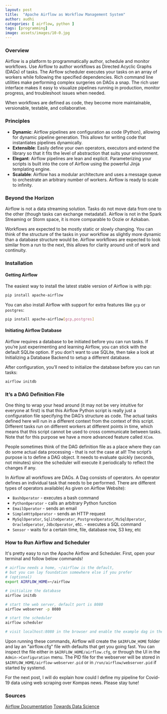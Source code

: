 ```yaml
---
layout: post
title:  "Apache Airflow as Workflow Management System"
author: audhi
categories: [ airflow, python ]
tags: [programming]
image: assets/images/10-0.jpg
---
```


### Overview
Airflow is a platform to programmatically author, schedule and monitor workflows. Use Airflow to author workflows as Directed Acyclic Graphs (DAGs) of tasks. The Airflow scheduler executes your tasks on an array of workers while following the specified dependencies. Rich command line utilities make performing complex surgeries on DAGs a snap. The rich user interface makes it easy to visualize pipelines running in production, monitor progress, and troubleshoot issues when needed.

When workflows are defined as code, they become more maintainable, versionable, testable, and collaborative.

### Principles
- **Dynamic**: Airflow pipelines are configuration as code (Python), allowing for dynamic pipeline generation. This allows for writing code that instantiates pipelines dynamically.
- **Extensible**: Easily define your own operators, executors and extend the library so that it fits the level of abstraction that suits your environment.
- **Elegant**: Airflow pipelines are lean and explicit. Parameterizing your scripts is built into the core of Airflow using the powerful Jinja templating engine.
- **Scalable**: Airflow has a modular architecture and uses a message queue to orchestrate an arbitrary number of workers. Airflow is ready to scale to infinity.

### Beyond the Horizon
Airflow is not a data streaming solution. Tasks do not move data from one to the other (though tasks can exchange metadata!). Airflow is not in the Spark Streaming or Storm space, it is more comparable to Oozie or Azkaban.

Workflows are expected to be mostly static or slowly changing. You can think of the structure of the tasks in your workflow as slightly more dynamic than a database structure would be. Airflow workflows are expected to look similar from a run to the next, this allows for clarity around unit of work and continuity.

### Installation
#### Getting Airflow
The easiest way to install the latest stable version of Airflow is with pip:
```bash
pip install apache-airflow
```
You can also install Airflow with support for extra features like `gcp` or `postgres`:
```bash
pip install apache-airflow[gcp,postgres]
```

#### Initiating Airflow Database
Airflow requires a database to be initiated before you can run tasks. If you’re just experimenting and learning Airflow, you can stick with the default SQLite option. If you don’t want to use SQLite, then take a look at Initializing a Database Backend to setup a different database.

After configuration, you’ll need to initialize the database before you can run tasks:
```bash
airflow initdb
```

### It’s a DAG Definition File
One thing to wrap your head around (it may not be very intuitive for everyone at first) is that this Airflow Python script is really just a configuration file specifying the DAG’s structure as code. The actual tasks defined here will run in a different context from the context of this script. Different tasks run on different workers at different points in time, which means that this script cannot be used to cross communicate between tasks. Note that for this purpose we have a more advanced feature called `XCom`.

People sometimes think of the DAG definition file as a place where they can do some actual data processing - that is not the case at all! The script’s purpose is to define a DAG object. It needs to evaluate quickly (seconds, not minutes) since the scheduler will execute it periodically to reflect the changes if any.

In Airflow all workflows are DAGs. A Dag consists of operators. An operator defines an individual task that needs to be performed. There are different types of operators available( As given on Airflow Website):
- `BashOperator` - executes a bash command
- `PythonOperator` - calls an arbitrary Python function
- `EmailOperator` - sends an email
- `SimpleHttpOperator` - sends an HTTP request
- `MySqlOperator`, `SqliteOperator`, `PostgresOperator`, `MsSqlOperator`, `OracleOperator`, `JdbcOperator`, etc. - executes a SQL command
- `Sensor` - waits for a certain time, file, database row, S3 key, etc

### How to Run Airflow and Scheduler
It's pretty easy to run the Apache Airflow and Scheduler. First, open your terminal and follow below commands!
```bash
# airflow needs a home, ~/airflow is the default,
# but you can lay foundation somewhere else if you prefer
# (optional)
export AIRFLOW_HOME=~/airflow

# initialize the database
airflow initdb

# start the web server, default port is 8080
airflow webserver -p 8080

# start the scheduler
airflow scheduler

# visit localhost:8080 in the browser and enable the example dag in the home page
```
Upon running these commands, Airflow will create the `$AIRFLOW_HOME` folder and lay an "airflow.cfg" file with defaults that get you going fast. You can inspect the file either in `$AIRFLOW_HOME/airflow.cfg`, or through the UI in the `Admin->Configuration` menu. The PID file for the webserver will be stored in `$AIRFLOW_HOME/airflow-webserver.pid` or in `/run/airflow/webserver.pid` if started by systemd.

For the next post, I will do explain how could I define my pipeline for Covid-19 data using web scraping over Kompas news. Please stay tune!

### Sources
<a target="_blank" href="https://airflow.readthedocs.io/en/stable/i" class="btn btn-danger">Airflow Documentation</a> <a target="_blank" href="https://towardsdatascience.com/getting-started-with-apache-airflow-df1aa77d7b1b#:~:text=Airflow%20is%20a%20platform%20to,while%20following%20the%20specified%20dependencies." class="btn btn-warning">Towards Data Science</a>
